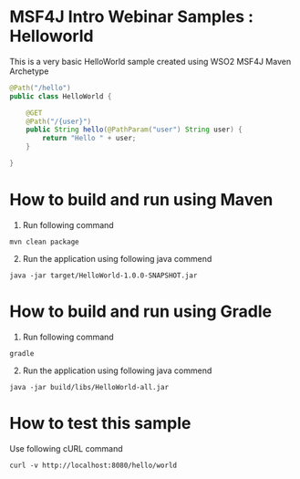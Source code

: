 # MSF4J Intro Webinar Samples  : Helloworld 

This is a very basic HelloWorld sample created using WSO2 MSF4J Maven Archetype 


```java 
@Path("/hello")
public class HelloWorld {

    @GET
    @Path("/{user}")
    public String hello(@PathParam("user") String user) {
        return "Hello " + user;
    }

}
```

# How to build and run using Maven 

1. Run following command 

```shell
mvn clean package 
```
 
2. Run the application using following java commend 

```shell
java -jar target/HelloWorld-1.0.0-SNAPSHOT.jar
```

# How to build and run using Gradle 

1. Run following command 
```shell
gradle 
```
 
2. Run the application using following java commend 

```shell
java -jar build/libs/HelloWorld-all.jar 
```

# How to test this sample 
Use following cURL command
```shell
curl -v http://localhost:8080/hello/world 
```









